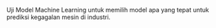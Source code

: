 Uji Model Machine Learning untuk memilih model apa yang tepat untuk prediksi kegagalan mesin di industri.
